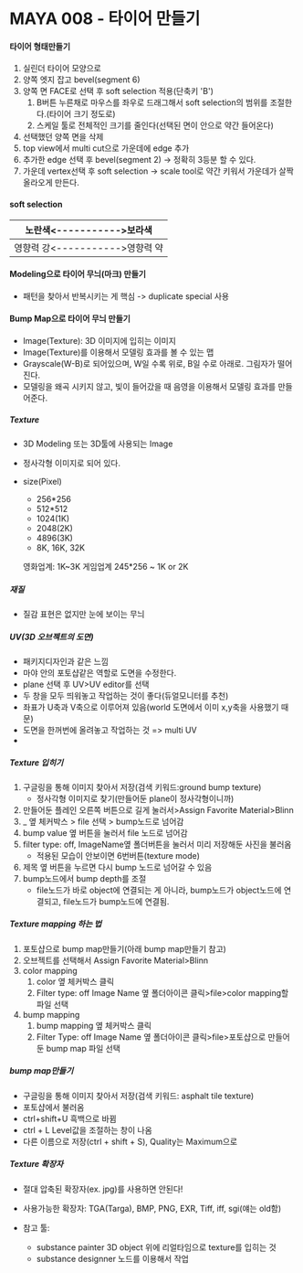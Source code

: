 # MAYA 008 - 타이어 만들기

#### 타이어 형태만들기

1. 실린더 타이어 모양으로
1. 양쪽 엣지 잡고 bevel(segment 6)
1. 양쪽 면 FACE로 선택 후 soft selection 적용(단축키 'B')
   1. B버튼 누른채로 마우스를 좌우로 드래그해서 soft selection의 범위를 조절한다.(타이어 크기 정도로)
   1. 스케일 툴로 전체적인 크기를 줄인다(선택된 면이 안으로 약간 들어온다)
1. 선택했던 양쪽 면을 삭제
1. top view에서 multi cut으로 가운데에 edge 추가
1. 추가한 edge 선택 후 bevel(segment 2) -> 정확히 3등분 할 수 있다.
1. 가운데 vertex선택 후 soft selection -> scale tool로 약간 키워서 가운데가 살짝 올라오게 만든다.


#### soft selection
|노란색<----------->보라색|
|----------------|
|영향력 강<----------->영향력 약|



#### Modeling으로 타이어 무늬(마크) 만들기

* 패턴을 찾아서 반복시키는 게 핵심 -> duplicate special 사용




#### Bump Map으로 타이어 무늬 만들기
* Image(Texture): 3D 이미지에 입히는 이미지
* Image(Texture)를 이용해서 모델링 효과를 볼 수 있는 맵
* Grayscale(W-B)로 되어있으며, W일 수록 위로, B일 수로 아래로. 그림자가 떨어진다.
* 모델링을 왜곡 시키지 않고, 빛이 들어갔을 때 음영을 이용해서 모델링 효과를 만들어준다.




##### Texture
* 3D Modeling 또는 3D툴에 사용되는 Image
* 정사각형 이미지로 되어 있다.
* size(Pixel)
   * 256*256
   * 512*512
   * 1024(1K)
   * 2048(2K)
   * 4896(3K)
   * 8K, 16K, 32K
   
   영화업계: 1K~3K
   게임업계 245*256 ~ 1K or 2K
   
##### 재질
* 질감 표현은 없지만 눈에 보이는 무늬



##### UV(3D 오브젝트의 도면)
* 패키지디자인과 같은 느낌
* 마야 안의 포토샵같은 역할로 도면을 수정한다.
* plane 선택 후 UV>UV editor를 선택
* 두 창을 모두 띄워놓고 작업하는 것이 좋다(듀얼모니터를 추천)
* 좌표가 U축과 V축으로 이루어져 있음(world 도면에서 이미 x,y축을 사용했기 때문)
* 도면을 한꺼번에 올려놓고 작업하는 것 => multi UV
* 


##### Texture 입히기
1. 구글링을 통해 이미지 찾아서 저장(검색 키워드:ground bump texture)
   * 정사각형 이미지로 찾기(만들어둔 plane이 정사각형이니까)
1. 만들어둔 플레인 오른쪽 버튼으로 길게 눌러서>Assign Favorite Material>Blinn
1. _ 옆 체커박스 > file 선택 > bump노드로 넘어감
1. bump value 옆 버튼을 눌러서 file 노드로 넘어감
1. filter type: off, ImageName옆 폴더버튼을 눌러서 미리 저장해둔 사진을 불러옴
   * 적용된 모습이 안보이면 6번버튼(texture mode)
1. 제목 옆 버튼을 누르면 다시 bump 노드로 넘어갈 수 있음
1. bump노드에서 bump depth를 조절
   * file노드가 바로 object에 연결되는 게 아니라, bump노드가 object노드에 연결되고, file노드가 bump노드에 연결됨.

##### Texture mapping 하는 법
1. 포토샵으로 bump map만들기(아래 bump map만들기 참고)
1. 오브젝트를 선택해서 Assign Favorite Material>Blinn
1. color mapping
   1. color 옆 체커박스 클릭
   1. Filter type: off
      Image Name 옆 폴더아이콘 클릭>file>color mapping할 파일 선택
1. bump mapping
   1. bump mapping 옆 체커박스 클릭
   1. Filter Type: off
      Image Name 옆 폴더아이콘 클릭>file>포토샵으로 만들어둔 bump map 파일 선택


##### bump map만들기
* 구글링을 통해 이미지 찾아서 저장(검색 키워드: asphalt tile texture)
* 포토샵에서 불러옴
* ctrl+shift+U 흑백으로 바뀜
* ctrl + L Level값을 조절하는 창이 나옴
* 다른 이름으로 저장(ctrl + shift + S), Quality는 Maximum으로



##### Texture 확장자
* 절대 압축된 확장자(ex. jpg)를 사용하면 안된다!
* 사용가능한 확장자: TGA(Targa), BMP, PNG, EXR, Tiff, iff, sgi(얘는 old함)

* 참고 툴:
   * substance painter
      3D object 위에 리얼타임으로 texture를 입히는 것
   * substance designner
      노드를 이용해서 작업
   
